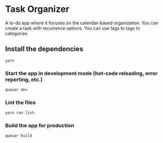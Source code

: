 # Task Organizer

A to-do app where it focuses on the calendar-based organization.
You can create a task with recurrence options. You can use tags to tags to categorize.

## Install the dependencies
```bash
yarn
```

### Start the app in development mode (hot-code reloading, error reporting, etc.)
```bash
quasar dev
```

### Lint the files
```bash
yarn run lint
```

### Build the app for production
```bash
quasar build
```
